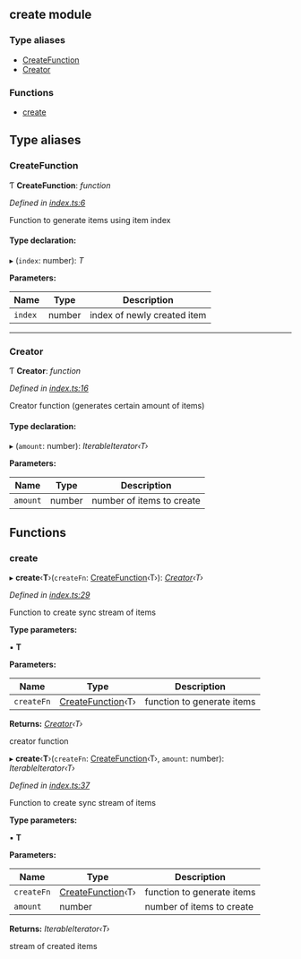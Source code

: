 ## create module

### Type aliases

* [CreateFunction](README.md#createfunction)
* [Creator](README.md#creator)

### Functions

* [create](README.md#create)

## Type aliases

###  CreateFunction

Ƭ **CreateFunction**: *function*

*Defined in [index.ts:6](https://github.com/andres-kovalev/pragmatic-streams/blob/master/src/streams/create/index.ts#L6)*

Function to generate items using item index

#### Type declaration:

▸ (`index`: number): *T*

**Parameters:**

Name | Type | Description |
------ | ------ | ------ |
`index` | number | index of newly created item |

___

###  Creator

Ƭ **Creator**: *function*

*Defined in [index.ts:16](https://github.com/andres-kovalev/pragmatic-streams/blob/master/src/streams/create/index.ts#L16)*

Creator function (generates certain amount of items)

#### Type declaration:

▸ (`amount`: number): *IterableIterator‹T›*

**Parameters:**

Name | Type | Description |
------ | ------ | ------ |
`amount` | number | number of items to create |

## Functions

###  create

▸ **create**‹**T**›(`createFn`: [CreateFunction](README.md#createfunction)‹T›): *[Creator](README.md#creator)‹T›*

*Defined in [index.ts:29](https://github.com/andres-kovalev/pragmatic-streams/blob/master/src/streams/create/index.ts#L29)*

Function to create sync stream of items

**Type parameters:**

▪ **T**

**Parameters:**

Name | Type | Description |
------ | ------ | ------ |
`createFn` | [CreateFunction](README.md#createfunction)‹T› | function to generate items |

**Returns:** *[Creator](README.md#creator)‹T›*

creator function

▸ **create**‹**T**›(`createFn`: [CreateFunction](README.md#createfunction)‹T›, `amount`: number): *IterableIterator‹T›*

*Defined in [index.ts:37](https://github.com/andres-kovalev/pragmatic-streams/blob/master/src/streams/create/index.ts#L37)*

Function to create sync stream of items

**Type parameters:**

▪ **T**

**Parameters:**

Name | Type | Description |
------ | ------ | ------ |
`createFn` | [CreateFunction](README.md#createfunction)‹T› | function to generate items |
`amount` | number | number of items to create |

**Returns:** *IterableIterator‹T›*

stream of created items
